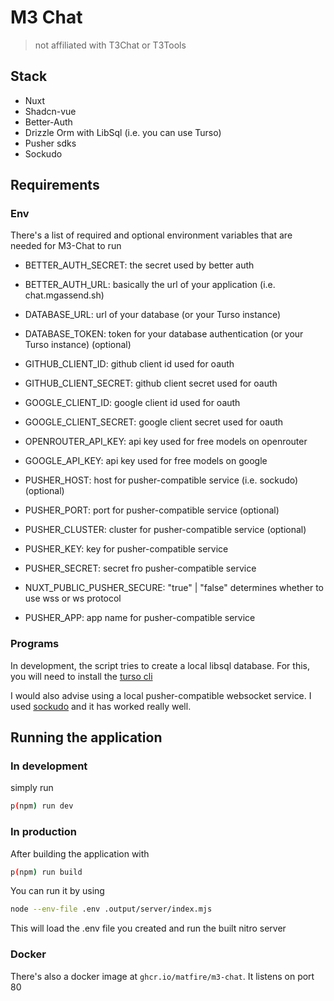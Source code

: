 # M3 Chat
> not affiliated with T3Chat or T3Tools

## Stack

- Nuxt
- Shadcn-vue
- Better-Auth
- Drizzle Orm with LibSql (i.e. you can use Turso)
- Pusher sdks
- Sockudo


## Requirements

### Env

There's a list of required and optional environment variables that are needed for M3-Chat to run

- BETTER_AUTH_SECRET: the secret used by better auth
- BETTER_AUTH_URL: basically the url of your application (i.e. chat.mgassend.sh)

- DATABASE_URL: url of your database (or your Turso instance)
- DATABASE_TOKEN: token for your database authentication (or your Turso instance) (optional)

- GITHUB_CLIENT_ID: github client id used for oauth
- GITHUB_CLIENT_SECRET: github client secret used for oauth
- GOOGLE_CLIENT_ID: google client id used for oauth
- GOOGLE_CLIENT_SECRET: google client secret used for oauth


- OPENROUTER_API_KEY: api key used for free models on openrouter
- GOOGLE_API_KEY: api key used for free models on google

- PUSHER_HOST: host for pusher-compatible service (i.e. sockudo) (optional)
- PUSHER_PORT: port for pusher-compatible service (optional)
- PUSHER_CLUSTER: cluster for pusher-compatible service (optional) 
- PUSHER_KEY: key for pusher-compatible service
- PUSHER_SECRET: secret fro pusher-compatible service
- NUXT_PUBLIC_PUSHER_SECURE: "true" | "false" determines whether to use wss or ws protocol
- PUSHER_APP: app name for pusher-compatible service

### Programs

In development, the script tries to create a local libsql database. For this, you will need to install the [turso cli](https://docs.turso.tech/cli/introduction)

I would also advise using a local pusher-compatible websocket service. I used [sockudo](https://sockudo.app/) and it has worked really well.

## Running the application

### In development

simply run
```sh
p(npm) run dev
```

### In production

After building the application with

```sh
p(npm) run build
```

You can run it by using

```sh
node --env-file .env .output/server/index.mjs
```
This will load the .env file you created and run the built nitro server

### Docker

There's also a docker image at `ghcr.io/matfire/m3-chat`. It listens on port 80